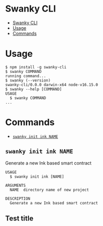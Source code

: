 # Swanky CLI

<!-- toc -->
* [Swanky CLI](#swanky-cli)
* [Usage](#usage)
* [Commands](#commands)
<!-- tocstop -->

# Usage

<!-- usage -->
```sh-session
$ npm install -g swanky-cli
$ swanky COMMAND
running command...
$ swanky (--version)
swanky-cli/0.0.0 darwin-x64 node-v16.15.0
$ swanky --help [COMMAND]
USAGE
  $ swanky COMMAND
...
```
<!-- usagestop -->

# Commands

<!-- commands -->
* [`swanky init ink NAME`](#swanky-init-ink-name)

## `swanky init ink NAME`

Generate a new Ink based smart contract

```
USAGE
  $ swanky init ink [NAME]

ARGUMENTS
  NAME  directory name of new project

DESCRIPTION
  Generate a new Ink based smart contract
```
<!-- commandsstop -->

## Test title
